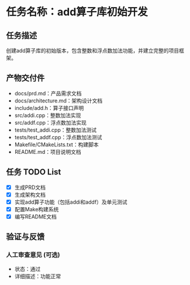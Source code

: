 # 任务名称：add算子库初始开发

## 任务描述
创建add算子库的初始版本，包含整数和浮点数加法功能，并建立完整的项目框架。

## 产物交付件
- docs/prd.md：产品需求文档
- docs/architecture.md：架构设计文档
- include/add.h：算子接口声明
- src/addi.cpp：整数加法实现
- src/addf.cpp：浮点数加法实现
- tests/test_addi.cpp：整数加法测试
- tests/test_addf.cpp：浮点数加法测试
- Makefile/CMakeLists.txt：构建脚本
- README.md：项目说明文档

## 任务 TODO List
- [x] 生成PRD文档
- [x] 生成架构文档
- [x] 实现add算子功能（包括addi和addf）及单元测试
- [x] 配置Make构建系统
- [x] 编写README文档

## 验证与反馈
### 人工审查意见 (可选)
- 状态：通过
- 详细描述：功能正常
